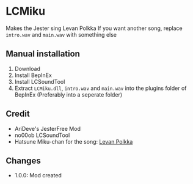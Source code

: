 # LCMiku
Makes the Jester sing Levan Polkka
If you want another song, replace `intro.wav` and `main.wav` with something else

## Manual installation
1. Download
2. Install BepInEx
3. Install LCSoundTool
4. Extract `LCMiku.dll`, `intro.wav` and `main.wav` into the plugins folder of BepInEx (Preferably into a seperate folder)

## Credit
- AriDeve's JesterFree Mod
- no00ob LCSoundTool
- Hatsune Miku-chan for the song: [Levan Polkka](https://www.youtube.com/watch?v=widZEAJc0QM)

## Changes
- 1.0.0: Mod created
